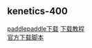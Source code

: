## kenetics-400
[paddlepaddle下载](https://github.com/PaddlePaddle/PaddleVideo/blob/develop/docs/zh-CN/dataset/k400.md)
[下载教程](https://blog.csdn.net/zugexiaodui/article/details/103598326?utm_medium=distribute.pc_relevant.none-task-blog-2%7Edefault%7EBlogCommendFromBaidu%7Edefault-5.control&depth_1-utm_source=distribute.pc_relevant.none-task-blog-2%7Edefault%7EBlogCommendFromBaidu%7Edefault-5.control)  
[官方下载脚本](https://github.com/activitynet/ActivityNet/tree/master/Crawler/Kinetics)